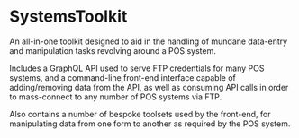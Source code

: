 # SystemsToolkit

An all-in-one toolkit designed to aid in the handling of mundane data-entry and manipulation tasks revolving around a POS system.

Includes a GraphQL API used to serve FTP credentials for many POS systems, and a command-line front-end interface capable of adding/removing data from the API, as well as consuming API calls in order to mass-connect to any number of POS systems via FTP.

Also contains a number of bespoke toolsets used by the front-end, for manipulating data from one form to another as required by the POS system.
